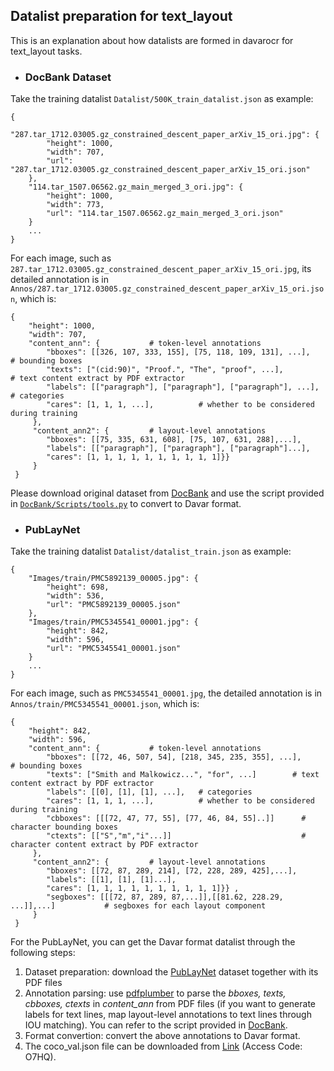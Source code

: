 ## Datalist preparation for text_layout

This is an explanation about how datalists are formed in davarocr for text_layout tasks.

- ### DocBank Dataset

Take the training datalist `Datalist/500K_train_datalist.json` as example:

    {
        "287.tar_1712.03005.gz_constrained_descent_paper_arXiv_15_ori.jpg": {  
            "height": 1000,
            "width": 707,
            "url": "287.tar_1712.03005.gz_constrained_descent_paper_arXiv_15_ori.json" 
        },
        "114.tar_1507.06562.gz_main_merged_3_ori.jpg": {
            "height": 1000,
            "width": 773,
            "url": "114.tar_1507.06562.gz_main_merged_3_ori.json"
        }
        ...
    }

For each image, such as `287.tar_1712.03005.gz_constrained_descent_paper_arXiv_15_ori.jpg`, its detailed annotation is in `Annos/287.tar_1712.03005.gz_constrained_descent_paper_arXiv_15_ori.json`, which is:

    { 
        "height": 1000, 
        "width": 707, 
        "content_ann": {           # token-level annotations
            "bboxes": [[326, 107, 333, 155], [75, 118, 109, 131], ...],     # bounding boxes
            "texts": ["(cid:90)", "Proof.", "The", "proof", ...],           # text content extract by PDF extractor
            "labels": [["paragraph"], ["paragraph"], ["paragraph"], ...],   # categories
            "cares": [1, 1, 1, ...],          # whether to be considered during training
         },
         "content_ann2": {         # layout-level annotations
            "bboxes": [[75, 335, 631, 608], [75, 107, 631, 288],...], 
            "labels": [["paragraph"], ["paragraph"], ["paragraph"]...], 
            "cares": [1, 1, 1, 1, 1, 1, 1, 1, 1, 1]}} 
         }
     }

Please download original dataset from [DocBank](https://github.com/doc-analysis/DocBank) and use the script provided in [`DocBank/Scripts/tools.py`](./DocBank/Scripts/tools.py) to convert to Davar format.

- ### PubLayNet

Take the training datalist `Datalist/datalist_train.json` as example:

    {
        "Images/train/PMC5892139_00005.jpg": {
            "height": 698,
            "width": 536,
            "url": "PMC5892139_00005.json"
        },
        "Images/train/PMC5345541_00001.jpg": {
            "height": 842,
            "width": 596,
            "url": "PMC5345541_00001.json"
        }
        ...
    }


For each image, such as `PMC5345541_00001.jpg`, the detailed annotation is in `Annos/train/PMC5345541_00001.json`, which is:

    { 
        "height": 842, 
        "width": 596, 
        "content_ann": {           # token-level annotations
            "bboxes": [[72, 46, 507, 54], [218, 345, 235, 355], ...],     # bounding boxes
            "texts": ["Smith and Malkowicz...", "for", ...]        # text content extract by PDF extractor
            "labels": [[0], [1], [1], ...],   # categories
            "cares": [1, 1, 1, ...],          # whether to be considered during training
            "cbboxes": [[[72, 47, 77, 55], [77, 46, 84, 55]..]]      # character bounding boxes
            "ctexts": [["S","m","i"...]]                             # character content extract by PDF extractor
         },
         "content_ann2": {         # layout-level annotations
            "bboxes": [[72, 87, 289, 214], [72, 228, 289, 425],...], 
            "labels": [[1], [1], [1]...], 
            "cares": [1, 1, 1, 1, 1, 1, 1, 1, 1, 1]}} ,
            "segboxes": [[[72, 87, 289, 87,...]],[[81.62, 228.29, ...]],...]           # segboxes for each layout component
         }
     }

For the PubLayNet, you can get the Davar format datalist through the following steps:

1. Dataset preparation: download the [PubLayNet](https://github.com/ibm-aur-nlp/PubLayNet) dataset together with its PDF files
2. Annotation parsing: use [pdfplumber](https://github.com/jsvine/pdfplumber) to parse the *bboxes, texts, cbboxes, ctexts* in *content_ann* from PDF files (if you want to generate labels for text lines, map layout-level annotations to text lines through IOU matching). You can refer to the script provided in [DocBank](https://github.com/doc-analysis/DocBank).
3. Format convertion: convert the above annotations to Davar format.
4. The coco_val.json file can be downloaded from [Link](https://drive.hikvision.com/hcs/controller/hik-manage/fileDownload?link=LwqirH7Q) (Access Code: O7HQ).
